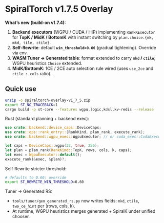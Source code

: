 # SpiralTorch v1.7.5 Overlay

**What’s new (build-on v1.7.4):**
1. **Backend executors** (WGPU / CUDA / HIP) implementing `RankKExecutor` for **TopK / MidK / BottomK** with
   instant switching by `plan.choice.{mk, mkd, tile, ctile}`.
2. **Self‑Rewrite**: default **`win_threshold=0.60`** (gradual tightening). Override via env.
3. **WASM Tuner → Generated table**: format extended to carry **`mkd` / `ctile`**; WGPU heuristics `Choice` extended.
4. **MidK/BottomK**: 1CE / 2CE auto selection rule wired (uses `use_2ce` and `ctile : cols` ratio).

## Quick use
```bash
unzip -o spiraltorch-overlay-v1_7_5.zip
export ST_NO_TRACEBACK=1
cargo build -p st-core --features wgpu,logic,kdsl,kv-redis --release
```

Rust (standard planning + backend exec):
```rust
use crate::backend::device_caps::DeviceCaps;
use crate::ops::rank_entry::{RankKind, plan_rank, execute_rank};
use crate::backend::wgpu_exec::WgpuExecutor; // or cuda_exec::CudaExecutor / hip_exec::HipExecutor

let caps = DeviceCaps::wgpu(32, true, 256);
let plan = plan_rank(RankKind::TopK, rows, cols, k, caps);
let exec = WgpuExecutor::default();
execute_rank(&exec, &plan)?;
```

Self‑Rewrite stricter threshold:
```bash
# defaults to 0.60; override
export ST_REWRITE_WIN_THRESHOLD=0.60
```

Tuner → Generated RS:
- `tools/tuner/gen_generated_rs.py` now writes fields: `mkd`, `ctile`, `two_ce_hint` per (rows, cols, k).
- At runtime, WGPU heuristics merges generated + SpiralK under unified chooser.
